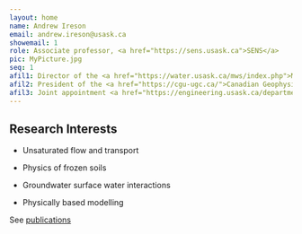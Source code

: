 ```yaml
---
layout: home
name: Andrew Ireson
email: andrew.ireson@usask.ca
showemail: 1    
role: Associate professor, <a href="https://sens.usask.ca">SENS</a>
pic: MyPicture.jpg
seq: 1
afil1: Director of the <a href="https://water.usask.ca/mws/index.php">MWS</a> program
afil2: President of the <a href="https://cgu-ugc.ca/">Canadian Geophysical Union</a>
afil3: Joint appointment <a href="https://engineering.usask.ca/departments/cgee.php">CGE</a>
---
```

## Research Interests

* Unsaturated flow and transport

* Physics of frozen soils

* Groundwater surface water interactions

* Physically based modelling

See [publications]({{site.baseurl}}/publications)

